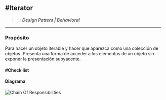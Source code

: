 ## \#Iterator
>:sparkles: ***Design Patters | Behavioral***
---
### Propósito
Para hacer un objeto iterable y hacer que aparezca como una colección de objetos.
Presenta una forma de acceder a los elementos de un objeto sin exponer la presentación subyacente.

#### \#Check list


#### Diagrama
![Chain Of Responsibilities](https://designpatternsphp.readthedocs.io/en/latest/_images/uml.png)